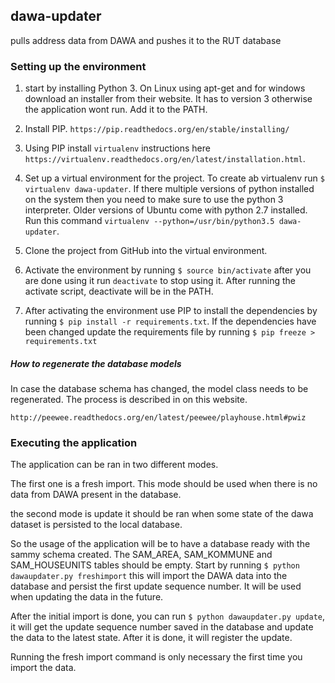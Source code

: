 ## dawa-updater

pulls address data from DAWA and pushes it to the RUT database

### Setting up the environment

1. start by installing Python 3. On Linux using apt-get and for windows download an installer from their website. It has to version 3 otherwise the application wont run. Add it to the PATH.

2. Install PIP. `https://pip.readthedocs.org/en/stable/installing/`

3. Using PIP install `virtualenv` instructions here `https://virtualenv.readthedocs.org/en/latest/installation.html`.

4. Set up a virtual environment for the project. To create ab virtualenv run `$ virtualenv dawa-updater`. If there multiple versions of python installed on the system then you need to make sure to use the python 3 interpreter. Older versions of Ubuntu come with python 2.7 installed. Run this command `virtualenv --python=/usr/bin/python3.5 dawa-updater`.

5. Clone the project from GitHub into the virtual environment.

6. Activate the environment by running `$ source bin/activate` after you are done using it run `deactivate` to stop using it. After running the activate script, deactivate will be in the PATH.

7. After activating the environment use PIP to install the dependencies by running `$ pip install -r requirements.txt`. If the dependencies have been changed update the requirements file by running `$ pip freeze > requirements.txt`

##### How to regenerate the database models
In case the database schema has changed, the model class needs to be regenerated. 
The process is described in on this website.

`http://peewee.readthedocs.org/en/latest/peewee/playhouse.html#pwiz`

###	Executing the application 

The application can be ran in two different modes. 

The first one is a fresh import. This mode should be used when there is no data from DAWA present in the database. 

the second mode is update it should be ran when some state of the dawa dataset is persisted to the local database.

So the usage of the application will be to have a database ready with the sammy schema created. The SAM_AREA, SAM_KOMMUNE and SAM_HOUSEUNITS tables should be empty. Start by running `$ python dawaupdater.py freshimport` this will import the DAWA data into the database and persist the first update sequence number. It will be used when updating the data in the future.

After the initial import is done, you can run `$ python dawaupdater.py update`, it will get the update sequence number saved in the database and update the data to the latest state. After it is done, it will register the update. 

Running the fresh import command is only necessary the first time you import the data.

